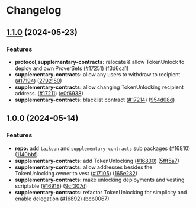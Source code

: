 # Changelog

## [1.1.0](https://github.com/taikoxyz/taiko-mono/compare/supplementary-contracts-v1.0.0...supplementary-contracts-v1.1.0) (2024-05-23)


### Features

* **protocol,supplementary-contracts:** relocate & allow TokenUnlock to deploy and own ProverSets ([#17251](https://github.com/taikoxyz/taiko-mono/issues/17251)) ([f3d6ca1](https://github.com/taikoxyz/taiko-mono/commit/f3d6ca1be680f5acb3ca5553954f46bbbfe253ca))
* **supplementary-contracts:** allow any users to withdraw to recipient ([#17194](https://github.com/taikoxyz/taiko-mono/issues/17194)) ([2792150](https://github.com/taikoxyz/taiko-mono/commit/2792150fce8fbfa009e9dc6d83b8aeb0770a9505))
* **supplementary-contracts:** allow changing TokenUnlocking recipient address. ([#17211](https://github.com/taikoxyz/taiko-mono/issues/17211)) ([e0f6938](https://github.com/taikoxyz/taiko-mono/commit/e0f6938ae974dd2a8c58309a60d31e24f27fcf7d))
* **supplementary-contracts:** blacklist contract ([#17214](https://github.com/taikoxyz/taiko-mono/issues/17214)) ([954d08d](https://github.com/taikoxyz/taiko-mono/commit/954d08d8b3c973a1edf0da67fb97b726e5713fd5))

## 1.0.0 (2024-05-14)


### Features

* **repo:** add `taikoon` and `supplementary-contracts` sub packages ([#16810](https://github.com/taikoxyz/taiko-mono/issues/16810)) ([1140bbf](https://github.com/taikoxyz/taiko-mono/commit/1140bbf333942b03c0be72a00f988f3dcbda517e))
* **supplementary-contracts:** add TokenUnlocking ([#16830](https://github.com/taikoxyz/taiko-mono/issues/16830)) ([5fff5a7](https://github.com/taikoxyz/taiko-mono/commit/5fff5a714935410978efadf8c9b9ecbed49d7186))
* **supplementary-contracts:** allow addresses besides the TokenUnlocking.owner to vest ([#17105](https://github.com/taikoxyz/taiko-mono/issues/17105)) ([165e282](https://github.com/taikoxyz/taiko-mono/commit/165e28279e6c88a7dae20153f0cddcf1c07c6066))
* **supplementary-contracts:** make unlocking deployments and vesting scriptable ([#16918](https://github.com/taikoxyz/taiko-mono/issues/16918)) ([9cf307d](https://github.com/taikoxyz/taiko-mono/commit/9cf307d019e5e0de05ec9bcfef54e1a5140877b2))
* **supplementary-contracts:** refactor TokenUnlocking for simplicity and enable delegation ([#16892](https://github.com/taikoxyz/taiko-mono/issues/16892)) ([bcb0067](https://github.com/taikoxyz/taiko-mono/commit/bcb0067e84681b59ca23d4c26055cf3334452bc5))
